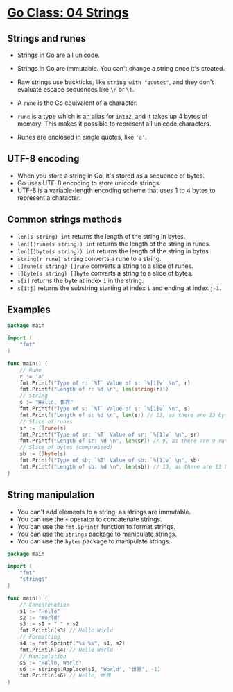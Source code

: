 # [Go Class: 04 Strings](https://www.youtube.com/watch?v=nxWqANttAdA&list=PLoILbKo9rG3skRCj37Kn5Zj803hhiuRK6&index=5)

## Strings and runes

* Strings in Go are all unicode.
* Strings in Go are immutable. You can't change a string once it's created.
* Raw strings use backticks, like `string with "quotes"`, and they don't evaluate escape sequences like `\n` or `\t`.

* A `rune` is the Go equivalent of a character.
* `rune` is a type which is an alias for `int32`, and it takes up 4 bytes of memory. This makes it possible to represent all unicode characters.
* Runes are enclosed in single quotes, like `'a'`.

## UTF-8 encoding

* When you store a string in Go, it's stored as a sequence of bytes.
* Go uses UTF-8 encoding to store unicode strings.
* UTF-8 is a variable-length encoding scheme that uses 1 to 4 bytes to represent a character.

## Common strings methods

* `len(s string) int` returns the length of the string in bytes.
* `len([]rune(s string)) int` returns the length of the string in runes.
* `len([]byte(s string)) int` returns the length of the string in bytes.
* `string(r rune) string` converts a rune to a string.
* `[]rune(s string) []rune` converts a string to a slice of runes.
* `[]byte(s string) []byte` converts a string to a slice of bytes.
* `s[i]` returns the byte at index `i` in the string.
* `s[i:j]` returns the substring starting at index `i` and ending at index `j-1`.

## Examples

```go	
package main

import (
	"fmt"
)

func main() {
	// Rune
	r := 'a'
	fmt.Printf("Type of r: `%T` Value of s: `%[1]v` \n", r)
	fmt.Printf("Length of r: %d \n", len(string(r)))
	// String
	s := "Hello, 世界"
	fmt.Printf("Type of s: `%T` Value of s: `%[1]v` \n", s)
	fmt.Printf("Length of s: %d \n", len(s)) // 13, as there are 13 bytes
	// Slice of runes
	sr := []rune(s)
	fmt.Printf("Type of sr: `%T` Value of sr: `%[1]v` \n", sr)
	fmt.Printf("Length of sr: %d \n", len(sr)) // 9, as there are 9 runes
	// Slice of bytes (compressed)
	sb := []byte(s)
	fmt.Printf("Type of sb: `%T` Value of sb: `%[1]v` \n", sb)
	fmt.Printf("Length of sb: %d \n", len(sb)) // 13, as there are 13 bytes
}

```

## String manipulation

* You can't add elements to a string, as strings are immutable.
* You can use the `+` operator to concatenate strings.
* You can use the `fmt.Sprintf` function to format strings.
* You can use the `strings` package to manipulate strings.
* You can use the `bytes` package to manipulate strings.

```go
package main

import (
	"fmt"
	"strings"
)

func main() {
	// Concatenation
	s1 := "Hello"
	s2 := "World"
	s3 := s1 + " " + s2
	fmt.Println(s3) // Hello World
	// Formatting
	s4 := fmt.Sprintf("%s %s", s1, s2)
	fmt.Println(s4) // Hello World
	// Manipulation
	s5 := "Hello, World"
	s6 := strings.Replace(s5, "World", "世界", -1)
	fmt.Println(s6) // Hello, 世界
}
```
